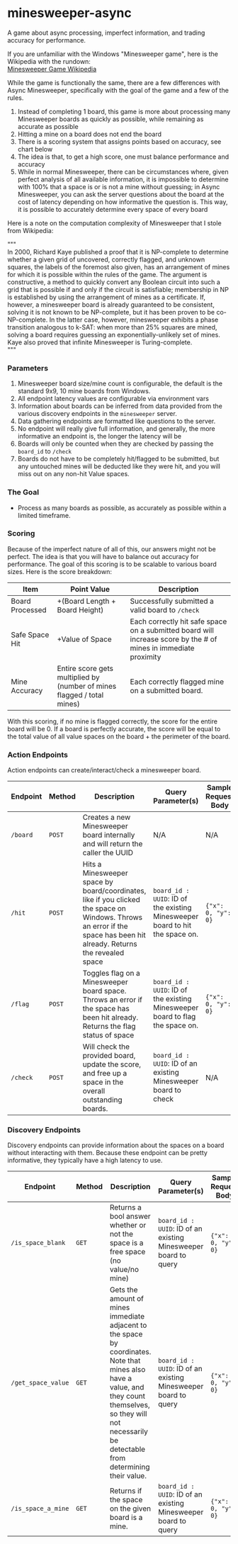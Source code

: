 # minesweeper-async
A game about async processing, imperfect information, and trading accuracy for performance.

If you are unfamiliar with the Windows "Minesweeper game", here is the Wikipedia with the rundown: \
[Minesweeper Game Wikipedia](https://en.wikipedia.org/wiki/Minesweeper_(video_game))

While the game is functionally the same, there are a few differences with Async Minesweeper, specifically with the goal
of the game and a few of the rules.

1. Instead of completing 1 board, this game is more about processing many Minesweeper boards as quickly as possible, while remaining as accurate as possible
2. Hitting a mine on a board does not end the board
3. There is a scoring system that assigns points based on accuracy, see chart below
4. The idea is that, to get a high score, one must balance performance and accuracy
5. While in normal Minesweeper, there can be circumstances where, given perfect analysis of all available information, 
it is impossible to determine with 100% that a space is or is not a mine without guessing; in Async Minesweeper, you 
can ask the server questions about the board at the cost of latency depending on how informative the question is. This
way, it is possible to accurately determine every space of every board


Here is a note on the computation complexity of Minesweeper that I stole from Wikipedia:

"""\
In 2000, Richard Kaye published a proof that it is NP-complete to determine whether a given grid of uncovered, correctly 
flagged, and unknown squares, the labels of the foremost also given, has an arrangement of mines for which it is possible 
within the rules of the game. The argument is constructive, a method to quickly convert any Boolean circuit into such a 
grid that is possible if and only if the circuit is satisfiable; membership in NP is established by using the arrangement 
of mines as a certificate. If, however, a minesweeper board is already guaranteed to be consistent, solving it is not 
known to be NP-complete, but it has been proven to be co-NP-complete. In the latter case, however, minesweeper exhibits 
a phase transition analogous to k-SAT: when more than 25% squares are mined, solving a board requires guessing an 
exponentially-unlikely set of mines. Kaye also proved that infinite Minesweeper is Turing-complete.\
"""

### Parameters
1. Minesweeper board size/mine count is configurable, the default is the standard 9x9, 10 mine boards from Windows.
2. All endpoint latency values are configurable via environment vars
3. Information about boards can be inferred from data provided from the various discovery endpoints in the `minesweeper` server.
4. Data gathering endpoints are formatted like questions to the server.
5. No endpoint will really give full information, and generally, the more informative an endpoint is, the longer the latency will be
6. Boards will only be counted when they are checked by passing the ``board_id`` to `/check`
7. Boards do not have to be completely hit/flagged to be submitted, but any untouched mines will be deducted like they were hit, and you will miss out on any non-hit Value spaces.

### The Goal
- Process as many boards as possible, as accurately as possible within a limited timeframe.

### Scoring
Because of the imperfect nature of all of this, our answers might not be perfect. The idea is that you will have to balance
out accuracy for performance. The goal of this scoring is to be scalable to various board sizes. Here is the score breakdown:

| Item               | Point Value                                                             | Description                                                                                                     |
|--------------------|-------------------------------------------------------------------------|-----------------------------------------------------------------------------------------------------------------|
| Board Processed    | +(Board Length + Board Height)                                          | Successfully submitted a valid board to `/check`                                                                |
| Safe Space Hit     | +Value of Space                                                         | Each correctly hit safe space on a submitted board will increase score by the # of mines in immediate proximity |
| Mine Accuracy      | Entire score gets multiplied by (number of mines flagged / total mines) | Each correctly flagged mine on a submitted board.                                                               |

With this scoring, if no mine is flagged correctly, the score for the entire board will be 0. If a board is perfectly accurate,
the score will be equal to the total value of all value spaces on the board + the perimeter of the board.

### Action Endpoints

Action endpoints can create/interact/check a minesweeper board.

| Endpoint | Method | Description                                                                                                                                                            | Query Parameter(s)                                                            | Sample Request Body |
|----------|--------|------------------------------------------------------------------------------------------------------------------------------------------------------------------------|-------------------------------------------------------------------------------|---------------------|
| `/board` | `POST` | Creates a new Minesweeper board internally and will return the caller the UUID                                                                                         | N/A                                                                           | N/A                 |
| `/hit`   | `POST` | Hits a Minesweeper space by board/coordinates, like if you clicked the space on Windows. Throws an error if the space has been hit already. Returns the revealed space | `board_id : UUID`: ID of the existing Minesweeper board to hit the space on.  | `{"x": 0, "y": 0}`  |
| `/flag`  | `POST` | Toggles flag on a Minesweeper board space. Throws an error if the space has been hit already. Returns the flag status of space                                         | `board_id : UUID`: ID of the existing Minesweeper board to flag the space on. | `{"x": 0, "y": 0}`  |
| `/check` | `POST` | Will check the provided board, update the score, and free up a space in the overall outstanding boards.                                                                | `board_id : UUID`: ID of an existing Minesweeper board to check               | N/A                 |

### Discovery Endpoints

Discovery endpoints can provide information about the spaces on a board without interacting with them. Because these
endpoint can be pretty informative, they typically have a high latency to use.

| Endpoint           | Method | Description                                                                                                                                                                                                     | Query Parameter(s)                                              | Sample Request Body |
|--------------------|--------|-----------------------------------------------------------------------------------------------------------------------------------------------------------------------------------------------------------------|-----------------------------------------------------------------|---------------------|
| `/is_space_blank`  | `GET`  | Returns a bool answer whether or not the space is a free space (no value/no mine)                                                                                                                               | `board_id : UUID`: ID of an existing Minesweeper board to query | `{"x": 0, "y": 0}`  |
| `/get_space_value` | `GET`  | Gets the amount of mines immediate adjacent to the space by coordinates. Note that mines also have a value, and they count themselves, so they will not necessarily be detectable from determining their value. | `board_id : UUID`: ID of an existing Minesweeper board to query | `{"x": 0, "y": 0}`  |
| `/is_space_a_mine` | `GET`  | Returns if the space on the given board is a mine.                                                                                                                                                              | `board_id : UUID`: ID of an existing Minesweeper board to query | `{"x": 0, "y": 0}`  |
